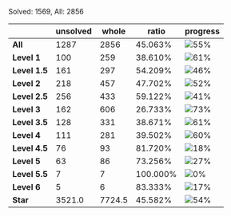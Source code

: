 Solved: 1569, All: 2856

| |unsolved|whole|ratio|progress|
|----|----|----|----|----|
|**All**| 1287 | 2856 | 45.063%| ![55%](https://progress-bar.dev/55?title=All) |
|**Level 1**| 100 | 259 | 38.610%| ![61%](https://progress-bar.dev/61?title=Level+1++)|
|**Level 1.5**| 161 | 297 | 54.209%| ![46%](https://progress-bar.dev/46?title=Level+1.5)|
|**Level 2**| 218 | 457 | 47.702%| ![52%](https://progress-bar.dev/52?title=Level+2++)|
|**Level 2.5**| 256 | 433 | 59.122%| ![41%](https://progress-bar.dev/41?title=Level+2.5)|
|**Level 3**| 162 | 606 | 26.733%| ![73%](https://progress-bar.dev/73?title=Level+3++)|
|**Level 3.5**| 128 | 331 | 38.671%| ![61%](https://progress-bar.dev/61?title=Level+3.5)|
|**Level 4**| 111 | 281 | 39.502%| ![60%](https://progress-bar.dev/60?title=Level+4++)|
|**Level 4.5**| 76 | 93 | 81.720%| ![18%](https://progress-bar.dev/18?title=Level+4.5)|
|**Level 5**| 63 | 86 | 73.256%| ![27%](https://progress-bar.dev/27?title=Level+5++)|
|**Level 5.5**| 7 | 7 | 100.000%| ![0%](https://progress-bar.dev/0?title=Level+5.5)|
|**Level 6**| 5 | 6 | 83.333%| ![17%](https://progress-bar.dev/17?title=Level+6++)|
|**Star**|3521.0 | 7724.5 |45.582%| ![54%](https://progress-bar.dev/54?title=Star) |
